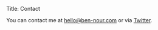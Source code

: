 Title: Contact

You can contact me at [hello@ben-nour.com](mailto:hello@ben-nour.com]) or via [Twitter](https://twitter.com/ben_n_93).

